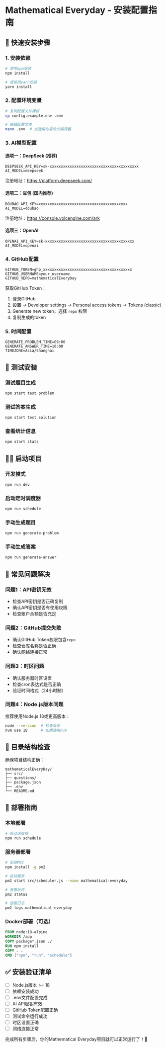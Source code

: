 # Mathematical Everyday - 安装配置指南

## 🚀 快速安装步骤

### 1. 安装依赖

```bash
# 使用npm安装
npm install

# 或使用yarn安装
yarn install
```

### 2. 配置环境变量

```bash
# 复制配置文件模板
cp config.example.env .env

# 编辑配置文件
nano .env  # 或使用你喜欢的编辑器
```

### 3. AI模型配置

#### 选项一：DeepSeek (推荐)
```env
DEEPSEEK_API_KEY=sk-xxxxxxxxxxxxxxxxxxxxxxxxxxxxxxxxxxxxxxxx
AI_MODEL=deepseek
```

注册地址：https://platform.deepseek.com/

#### 选项二：豆包 (国内推荐)
```env
DOUBAO_API_KEY=xxxxxxxxxxxxxxxxxxxxxxxxxxxxxxxxxxxxxxxx
AI_MODEL=doubao
```

注册地址：https://console.volcengine.com/ark

#### 选项三：OpenAI
```env
OPENAI_API_KEY=sk-xxxxxxxxxxxxxxxxxxxxxxxxxxxxxxxxxxxxxxxx
AI_MODEL=openai
```

### 4. GitHub配置

```env
GITHUB_TOKEN=ghp_xxxxxxxxxxxxxxxxxxxxxxxxxxxxxxxxxxxxxxxx
GITHUB_USERNAME=your_username
GITHUB_REPO=mathematicalEveryDay
```

获取GitHub Token：
1. 登录GitHub
2. 设置 → Developer settings → Personal access tokens → Tokens (classic)
3. Generate new token，选择 `repo` 权限
4. 复制生成的token

### 5. 时间配置

```env
GENERATE_PROBLEM_TIME=09:00
GENERATE_ANSWER_TIME=10:00
TIMEZONE=Asia/Shanghai
```

## 🧪 测试安装

### 测试题目生成
```bash
npm start test problem
```

### 测试答案生成  
```bash
npm start test solution
```

### 查看统计信息
```bash
npm start stats
```

## 🏃‍♂️ 启动项目

### 开发模式
```bash
npm run dev
```

### 启动定时调度器
```bash
npm run schedule
```

### 手动生成题目
```bash
npm run generate-problem
```

### 手动生成答案
```bash
npm run generate-answer
```

## 🔧 常见问题解决

### 问题1：API密钥无效
- 检查API密钥是否正确复制
- 确认API密钥是否有使用权限
- 检查账户余额是否充足

### 问题2：GitHub提交失败
- 确认GitHub Token权限包含`repo`
- 检查仓库名称是否正确
- 确认网络连接正常

### 问题3：时区问题
- 确认服务器时区设置
- 检查cron表达式是否正确
- 验证时间格式（24小时制）

### 问题4：Node.js版本问题
推荐使用Node.js 18或更高版本：
```bash
node --version  # 检查版本
nvm use 18      # 如果使用nvm
```

## 📁 目录结构检查

确保项目结构正确：
```
mathematicalEveryDay/
├── src/
├── questions/
├── package.json
├── .env
└── README.md
```

## 🚀 部署指南

### 本地部署
```bash
# 启动调度器
npm run schedule
```

### 服务器部署
```bash
# 安装PM2
npm install -g pm2

# 启动服务
pm2 start src/scheduler.js --name mathematical-everyday

# 查看状态
pm2 status

# 查看日志
pm2 logs mathematical-everyday
```

### Docker部署（可选）
```dockerfile
FROM node:18-alpine
WORKDIR /app
COPY package*.json ./
RUN npm install
COPY . .
CMD ["npm", "run", "schedule"]
```

## ✅ 安装验证清单

- [ ] Node.js版本 >= 18
- [ ] 依赖安装成功
- [ ] .env文件配置完成
- [ ] AI API密钥有效
- [ ] GitHub Token配置正确
- [ ] 测试命令运行成功
- [ ] 时区设置正确
- [ ] 网络连接正常

完成所有步骤后，你的Mathematical Everyday项目就可以正常运行了！🎉
